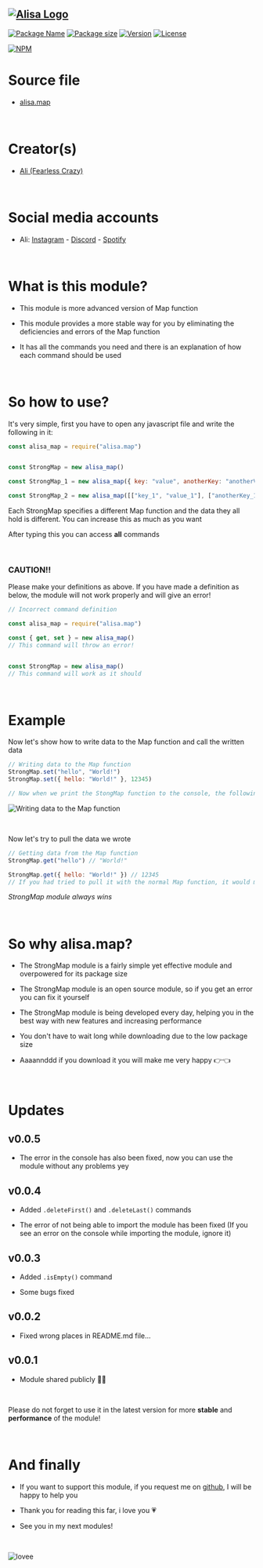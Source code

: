 ## [![Alisa Logo](https://i.hizliresim.com/aug2sp9.png)](https://www.npmjs.com/package/alisa.map/)


[![Package Name](https://img.shields.io/badge/Package%20name-alisa.map-red)](https://www.npmjs.com/package/alisa.map/)
[![Package size](https://img.shields.io/bundlephobia/min/alisa.map?label=Package%20size)](https://www.npmjs.com/package/alisa.map/)
[![Version](https://img.shields.io/npm/v/alisa.map.svg?label=Package%20version)](https://www.npmjs.com/package/alisa.map/)
[![License](https://img.shields.io/npm/l/alisa.map.svg?label=License)](https://www.npmjs.com/package/alisa.map/)

[![NPM](https://nodei.co/npm/alisa.map.png?downloads=true)](https://www.npmjs.com/package/alisa.map/)

# Source file

- [alisa.map](https://github.com/pordarman/alisa.map)

<br>

# Creator(s)

- [Ali (Fearless Crazy)](https://github.com/pordarman)

<br>

# Social media accounts

- Ali: [Instagram](https://www.instagram.com/ali.celk/) - [Discord](https://discord.com/users/488839097537003521) - [Spotify](https://open.spotify.com/user/215jixxk4morzgq5mpzsmwwqa?si=41e0583b36f9449b)

<br>

# What is this module?

- This module is more advanced version of Map function

- This module provides a more stable way for you by eliminating the deficiencies and errors of the Map function

- It has all the commands you need and there is an explanation of how each command should be used

<br>

# So how to use?

It's very simple, first you have to open any javascript file and write the following in it:
<br>
```js
const alisa_map = require("alisa.map")


const StrongMap = new alisa_map()

const StrongMap_1 = new alisa_map({ key: "value", anotherKey: "anotherValue" }) 

const StrongMap_2 = new alisa_map([["key_1", "value_1"], ["anotherKey_1", "anotherValue_1"]])
```
Each StrongMap specifies a different Map function and the data they all hold is different. You can increase this as much as you want

After typing this you can access **all** commands

<br>

### **CAUTION!!**
Please make your definitions as above. If you have made a definition as below, the module will not work properly and will give an error!

```js
// Incorrect command definition

const alisa_map = require("alisa.map")

const { get, set } = new alisa_map()
// This command will throw an error!


const StrongMap = new alisa_map()
// This command will work as it should
```

<br>

# Example

Now let's show how to write data to the Map function and call the written data
<br>

```js
// Writing data to the Map function
StrongMap.set("hello", "World!")
StrongMap.set({ hello: "World!" }, 12345)

// Now when we print the StongMap function to the console, the following will appear on the screen:
```
![Writing data to the Map function](https://i.hizliresim.com/qkqhu8a.png)

<br>

Now let's try to pull the data we wrote
```js
// Getting data from the Map function
StrongMap.get("hello") // "World!"

StrongMap.get({ hello: "World!" }) // 12345
// If you had tried to pull it with the normal Map function, it would most likely return undefined, but thanks to this StrongMap module, it will return whatever data you typed, no matter what you typed
```

*StrongMap module always wins*

<br>

# So why alisa.map?

- The StrongMap module is a fairly simple yet effective module and overpowered for its package size

- The StrongMap module is an open source module, so if you get an error you can fix it yourself

- The StrongMap module is being developed every day, helping you in the best way with new features and increasing performance

- You don't have to wait long while downloading due to the low package size

- Aaaannddd if you download it you will make me very happy 👉👈

<br>


# Updates
## v0.0.5

- The error in the console has also been fixed, now you can use the module without any problems yey

## v0.0.4

- Added `.deleteFirst()` and `.deleteLast()` commands

- The error of not being able to import the module has been fixed (If you see an error on the console while importing the module, ignore it)

## v0.0.3

- Added `.isEmpty()` command

- Some bugs fixed

## v0.0.2

- Fixed wrong places in README.md file...

## v0.0.1

- Module shared publicly 🥳🥳

<br>

Please do not forget to use it in the latest version for more **stable** and **performance** of the module!

<br>

# And finally

- If you want to support this module, if you request me on [github](https://github.com/pordarman), I will be happy to help you

- Thank you for reading this far, i love you 💗

- See you in my next modules!

<br>

![lovee](https://gifdb.com/images/high/drake-heart-hands-aqm0moab2i6ocb44.webp)